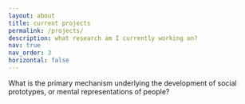 ```yaml
---
layout: about
title: current projects
permalink: /projects/
description: what research am I currently working on?
nav: true
nav_order: 3
horizontal: false
---
```

What is the primary mechanism underlying the development of social prototypes, or mental representations of people?
